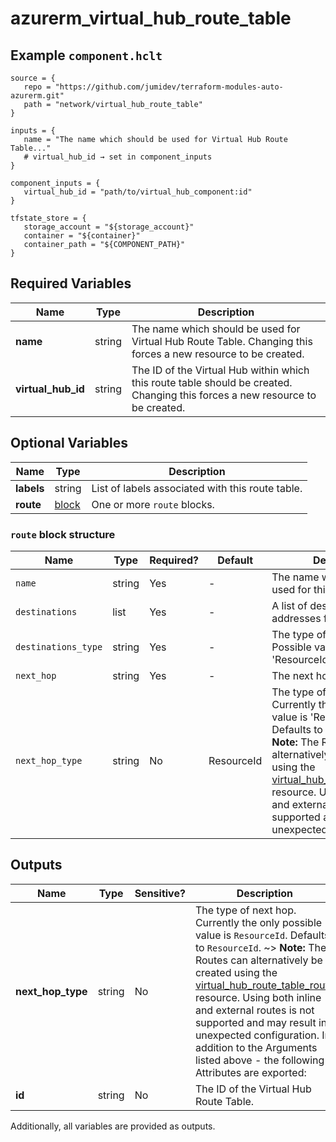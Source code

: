 # azurerm_virtual_hub_route_table



## Example `component.hclt`

```hcl
source = {
   repo = "https://github.com/jumidev/terraform-modules-auto-azurerm.git"   
   path = "network/virtual_hub_route_table"   
}

inputs = {
   name = "The name which should be used for Virtual Hub Route Table..."   
   # virtual_hub_id → set in component_inputs
}

component_inputs = {
   virtual_hub_id = "path/to/virtual_hub_component:id"   
}

tfstate_store = {
   storage_account = "${storage_account}"   
   container = "${container}"   
   container_path = "${COMPONENT_PATH}"   
}

```

## Required Variables

| Name | Type |  Description |
| ---- | --------- |  ----------- |
| **name** | string |  The name which should be used for Virtual Hub Route Table. Changing this forces a new resource to be created. | 
| **virtual_hub_id** | string |  The ID of the Virtual Hub within which this route table should be created. Changing this forces a new resource to be created. | 

## Optional Variables

| Name | Type |  Description |
| ---- | --------- |  ----------- |
| **labels** | string |  List of labels associated with this route table. | 
| **route** | [block](#route-block-structure) |  One or more `route` blocks. | 

### `route` block structure

| Name | Type | Required? | Default | Description |
| ---- | ---- | --------- | ------- | ----------- |
| `name` | string | Yes | - | The name which should be used for this route. |
| `destinations` | list | Yes | - | A list of destination addresses for this route. |
| `destinations_type` | string | Yes | - | The type of destinations. Possible values are 'CIDR', 'ResourceId' and 'Service'. |
| `next_hop` | string | Yes | - | The next hop's resource ID. |
| `next_hop_type` | string | No | ResourceId | The type of next hop. Currently the only possible value is 'ResourceId'. Defaults to 'ResourceId'. ~> **Note:** The Routes can alternatively be created using the [virtual_hub_route_table_route](virtual_hub_route_table_route.html) resource. Using both inline and external routes is not supported and may result in unexpected configuration. |



## Outputs

| Name | Type | Sensitive? | Description |
| ---- | ---- | --------- | --------- |
| **next_hop_type** | string | No  | The type of next hop. Currently the only possible value is `ResourceId`. Defaults to `ResourceId`. ~> **Note:** The Routes can alternatively be created using the [virtual_hub_route_table_route](virtual_hub_route_table_route.html) resource. Using both inline and external routes is not supported and may result in unexpected configuration. In addition to the Arguments listed above - the following Attributes are exported: | 
| **id** | string | No  | The ID of the Virtual Hub Route Table. | 

Additionally, all variables are provided as outputs.
